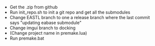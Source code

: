 - Get the .zip from github
- Run init_repo.sh to init a git repo and get all the submodules
- Change EASTL branch to one a release branch where the last commit says "updating eabase submodule"
- Change imgui branch to docking
- (Change project name in premake.lua)
- Run premake.bat
